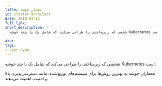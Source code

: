 ```yaml
---
title: معمار خوشه‌
id: cluster-architect
date: 2018-04-12
full_link: 
short_description: >
  شخصی که زیرساختی را طراحی می‌کند که شامل یک یا چند خوشه Kubernetes است.

aka: 
tags:
- user-type
---
```

 شخصی که زیرساختی را طراحی می‌کند که شامل یک یا چند خوشه Kubernetes است.

<!--more--> 

معماران خوشه به بهترین روش‌ها برای سیستم‌های توزیع‌شده، مانند دسترسی‌پذیری بالا و امنیت، اهمیت می‌دهند.

